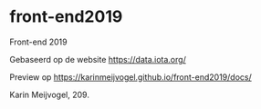 # front-end2019
Front-end 2019

Gebaseerd op de website https://data.iota.org/

Preview op https://karinmeijvogel.github.io/front-end2019/docs/

Karin Meijvogel, 209.
